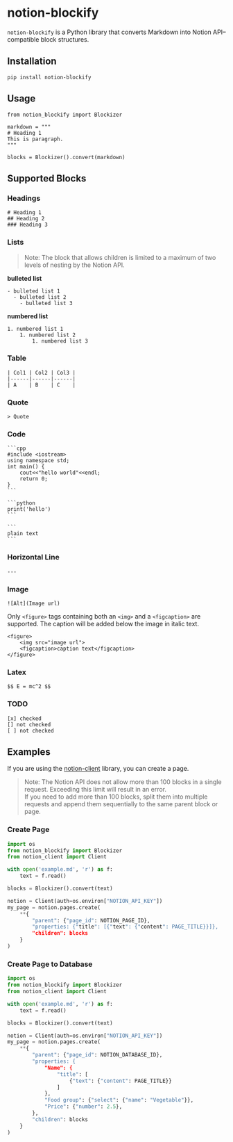 # notion-blockify
`notion-blockify` is a Python library that converts Markdown into Notion API–compatible block structures.

## Installation
```
pip install notion-blockify
```

## Usage
```
from notion_blockify import Blockizer

markdown = """
# Heading 1
This is paragraph.
"""

blocks = Blockizer().convert(markdown)
```

## Supported Blocks
### Headings
```
# Heading 1
## Heading 2
### Heading 3
```
### Lists

> Note: The block that allows children is limited to a maximum of two levels of nesting by the Notion API.

**bulleted list**
```
- bulleted list 1
  - bulleted list 2
    - bulleted list 3
```

**numbered list**
```
1. numbered list 1
    1. numbered list 2
        1. numbered list 3
```

### Table
```
| Col1 | Col2 | Col3 |
|------|------|------|
| A    | B    | C    |
```

### Quote
```
> Quote
```

### Code
    ```cpp
    #include <iostream>
    using namespace std;
    int main() {
        cout<<"hello world"<<endl;
        return 0;
    }
    ```

    ```python
    print('hello')
    ```

    ```
    plain text
    ```

### Horizontal Line
```
---
```

### Image
```
![Alt](Image url)
```

Only `<figure>` tags containing both an `<img>` and a `<figcaption>` are supported. The caption will be added below the image in italic text.
```
<figure>
    <img src="image url">
    <figcaption>caption text</figcaption>
</figure>
```

### Latex
```
$$ E = mc^2 $$
```

### TODO
```
[x] checked
[] not checked
[ ] not checked
```

## Examples
If you are using the [notion-client](https://github.com/ramnes/notion-sdk-py) library, you can create a page.

> Note: The Notion API does not allow more than 100 blocks in a single request. Exceeding this limit will result in an error.   
> If you need to add more than 100 blocks, split them into multiple requests and append them sequentially to the same parent block or page.

### Create Page
```python
import os
from notion_blockify import Blockizer
from notion_client import Client

with open('example.md', 'r') as f:
    text = f.read()

blocks = Blockizer().convert(text)

notion = Client(auth=os.environ["NOTION_API_KEY"])
my_page = notion.pages.create(
    **{
        "parent": {"page_id": NOTION_PAGE_ID},
        "properties: {"title": [{"text": {"content": PAGE_TITLE}}]},
        "children": blocks
    }
)
```

### Create Page to Database
```python
import os
from notion_blockify import Blockizer
from notion_client import Client

with open('example.md', 'r') as f:
    text = f.read()

blocks = Blockizer().convert(text)

notion = Client(auth=os.environ["NOTION_API_KEY"])
my_page = notion.pages.create(
    **{
        "parent": {"page_id": NOTION_DATABASE_ID},
        "properties: {
            "Name": {
                "title": [
                    {"text": {"content": PAGE_TITLE}}
                ]
            },
            "Food group": {"select": {"name": "Vegetable"}},
            "Price": {"number": 2.5},
        },
        "children": blocks
    }
)
```

